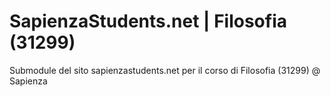 # SapienzaStudents.net | Filosofia (31299)
Submodule del sito sapienzastudents.net per il corso di Filosofia (31299) @ Sapienza 

